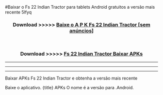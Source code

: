 #Baixar o Fs 22 Indian Tractor   para tablets Android gratuitos a versão mais recente 5lfyq


<div align="center">
<h3>Download >>>>> <a href="https://pt-web.web.app/?pt= Fs 22 Indian Tractor ">Baixe o A P K Fs 22 Indian Tractor  [sem anúncios]</a></h3><br>

<h3>Download >>>>> <a href="https://pt-web.web.app/?pt= Fs 22 Indian Tractor ">Fs 22 Indian Tractor  Baixar APKs</a></h3>
</div>

----------------------------------------------------------

----------------------------------------------------------

----------------------------------------------------------

Baixar APKs Fs 22 Indian Tractor  e obtenha a versão mais recente

Baixe o aplicativo. {title} APKs O nome é a versão para .Android.


